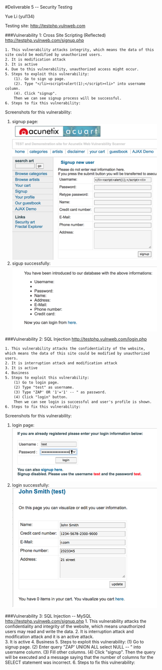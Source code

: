 #Deliverable 5 -- Security Testing

Yue Li (yul134)

Testing site: http://testphp.vulnweb.com

###Vulnerability 1: Cross Site Scripting (Reflected) http://testphp.vulnweb.com/signup.php

	1. This vulnerability attacks integrity, which means the data of this site could be modified by unauthorized users.
	2. It is modification attack
	3. It is active
	4. Due to this vulnerability, unauthorized access might occur.
	5. Steps to exploit this vulnerability:
		(1). Go to sign up page.
		(2). Type "</li><script>alert(1);</script><li>" into username column.
		(4). Click "signup".
		Then we can see signup process will be successful.
	6. Steps to fix this vulnerability:
Screenshots for this vulnerability:

1. signup page: <img src = "1_1.png">
2. sigup successfully: <img src = "1_2.png">
	
	
###Vulnerability 2: SQL Injection http://testphp.vulnweb.com/login.php

	1. This vulnerability attacks the confidentiality of the website, which means the data of this site could be modified by unauthorized users.
	2. It is interruption attack and modification attack
	3. It is active
	4. Business
	5. Steps to exploit this vulnerability:
		(1) Go to login page.
		(2) Type "test" as username.
		(3) Type "ZAP' OR '1'='1' -- " as password.
		(4) Click "login" button.
		Then we can see login is successful and user's profile is shown.
	6. Steps to fix this vulnerability:
Screenshots for this vulnerability:

1. login page: <img src = "2_1.png">
2. login successfully: <img src = "2_2.png">

###Vulnerability 3: SQL Injection -- MySQL http://testphp.vulnweb.com/signup.php
	1. This vulnerability attacks the confidentiality and integrity of the website, which means unauthorized users may read and write the data.
	2. It is interruption attack and modification attack and it is an active attack. 	
	3. It is active
	4. Business
	5. Steps to exploit this vulnerability:
		(1) Go to signup page.
		(2) Enter query "ZAP' UNION ALL select NULL -- " into username column.
		(3) Fill other columns.
		(4) Click "signup".
		Then the query will be executed and a message saying that the number of columns for the SELECT statement was incorrect.
	6. Steps to fix this vulnerability: 

